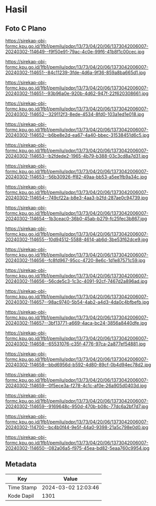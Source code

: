 # Hasil

## Foto C Plano

https://sirekap-obj-formc.kpu.go.id/1fb1/pemilu/pdpr/13/73/04/20/06/1373042006007-20240302-114649--f9f50e91-79ac-4c0e-99f6-41b8f1c00cec.jpg

https://sirekap-obj-formc.kpu.go.id/1fb1/pemilu/pdpr/13/73/04/20/06/1373042006007-20240302-114651--84c11239-3fde-4d6a-9f36-859a8ba665d1.jpg

https://sirekap-obj-formc.kpu.go.id/1fb1/pemilu/pdpr/13/73/04/20/06/1373042006007-20240302-114651--93b96a0e-920b-4d62-947f-22f620308661.jpg

https://sirekap-obj-formc.kpu.go.id/1fb1/pemilu/pdpr/13/73/04/20/06/1373042006007-20240302-114652--329112f3-8ede-4534-8fd0-103a1ed1e018.jpg

https://sirekap-obj-formc.kpu.go.id/1fb1/pemilu/pdpr/13/73/04/20/06/1373042006007-20240302-114652--b6be8e2d-ea67-4a40-bbec-31538451d6c5.jpg

https://sirekap-obj-formc.kpu.go.id/1fb1/pemilu/pdpr/13/73/04/20/06/1373042006007-20240302-114653--b2fdede2-1965-4b79-b388-03c3cd8a7d31.jpg

https://sirekap-obj-formc.kpu.go.id/1fb1/pemilu/pdpr/13/73/04/20/06/1373042006007-20240302-114653--56b30926-ff82-49aa-bb53-a5ee1fb9a34c.jpg

https://sirekap-obj-formc.kpu.go.id/1fb1/pemilu/pdpr/13/73/04/20/06/1373042006007-20240302-114654--749cf22a-b8e3-4aa3-b2fd-287ae0c94739.jpg

https://sirekap-obj-formc.kpu.go.id/1fb1/pemilu/pdpr/13/73/04/20/06/1373042006007-20240302-114654--1b3ceac0-36b0-45ab-b279-fc25fec3b867.jpg

https://sirekap-obj-formc.kpu.go.id/1fb1/pemilu/pdpr/13/73/04/20/06/1373042006007-20240302-114655--10d94512-5588-4614-ab6d-3be53f62dce9.jpg

https://sirekap-obj-formc.kpu.go.id/1fb1/pemilu/pdpr/13/73/04/20/06/1373042006007-20240302-114656--fc8fd967-95cc-4720-8e6c-1d1e87571c59.jpg

https://sirekap-obj-formc.kpu.go.id/1fb1/pemilu/pdpr/13/73/04/20/06/1373042006007-20240302-114656--56cde5c3-1c3c-4091-92cf-7467d2a896ad.jpg

https://sirekap-obj-formc.kpu.go.id/1fb1/pemilu/pdpr/13/73/04/20/06/1373042006007-20240302-114657--98ac9740-5b54-4ab2-a4d3-4da0c4bfbefb.jpg

https://sirekap-obj-formc.kpu.go.id/1fb1/pemilu/pdpr/13/73/04/20/06/1373042006007-20240302-114657--3bf13771-a669-4aca-bc24-3856a8440dfe.jpg

https://sirekap-obj-formc.kpu.go.id/1fb1/pemilu/pdpr/13/73/04/20/06/1373042006007-20240302-114658--65531076-c35f-4776-97ca-2a877ef54881.jpg

https://sirekap-obj-formc.kpu.go.id/1fb1/pemilu/pdpr/13/73/04/20/06/1373042006007-20240302-114658--bbd6956d-b592-4d80-89cf-0b4d94ec78d2.jpg

https://sirekap-obj-formc.kpu.go.id/1fb1/pemilu/pdpr/13/73/04/20/06/1373042006007-20240302-114659--0f5ece3a-f278-4c1c-af0e-26a905d0403d.jpg

https://sirekap-obj-formc.kpu.go.id/1fb1/pemilu/pdpr/13/73/04/20/06/1373042006007-20240302-114659--9169648c-950d-470b-b08c-77dc6a2bf7d7.jpg

https://sirekap-obj-formc.kpu.go.id/1fb1/pemilu/pdpr/13/73/04/20/06/1373042006007-20240302-114700--bc4b0f44-9e5f-44a0-9398-21a5c798e0d0.jpg

https://sirekap-obj-formc.kpu.go.id/1fb1/pemilu/pdpr/13/73/04/20/06/1373042006007-20240302-114650--082a06a5-f975-45ea-bd82-5eaa760c9954.jpg


## Metadata

| Key        | Value               |
| ---------- | ------------------- |
| Time Stamp | 2024-03-02 12:03:46 |
| Kode Dapil | 1301                |



